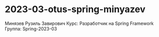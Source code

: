 # 2023-03-otus-spring-minyazev

Минязев Рузиль Завирович
Курс: Разработчик на Spring Framework
Группа:  Spring-2023-03

